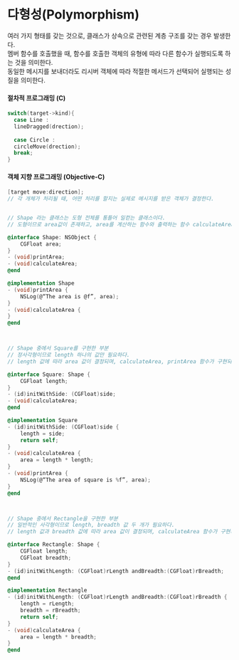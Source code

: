 # 다형성(Polymorphism)

여러 가지 형태를 갖는 것으로, 클래스가 상속으로 관련된 계층 구조를 갖는 경우 발생한다.<br>
멤버 함수를 호출했을 때, 함수를 호출한 객체의 유형에 따라 다른 함수가 실행되도록 하는 것을 의미한다.<br>
동일한 메시지를 보내더라도 리시버 객체에 따라 적절한 메서드가 선택되어 실행되는 성질을 의미한다.<br>

#### 절차적 프로그래밍 (C)
```c
switch(target->kind){
  case Line :
  lineDragged(drection);
 
  case Circle : 
  circleMove(drection);
  break;
}
```

#### 객체 지향 프로그래밍 (Objective-C)
```objective-c
[target move:direction];
// 각 개체가 처리될 때, 어떤 처리를 할지는 실제로 메시지를 받은 객체가 결정한다.
```

```objective-c

// Shape 라는 클래스는 도형 전체를 통틀어 일컫는 클래스이다.
// 도형이므로 area값이 존재하고, area를 계산하는 함수와 출력하는 함수 calculateArea, printArea 가 존재한다.

@interface Shape: NSObject {
	CGFloat area; 
}
- (void)printArea;
- (void)calculateArea;
@end

@implementation Shape
- (void)printArea {
	NSLog(@“The area is @f”, area);
}
- (void)calculateArea {
}
@end



// Shape 중에서 Square를 구현한 부분
// 정사각형이므로 length 하나의 값만 필요하다.
// length 값에 따라 area 값이 결정되며, calculateArea, printArea 함수가 구현되었다.

@interface Square: Shape {
	CGFloat length;
}
- (id)initWithSide: (CGFloat)side;
- (void)calculateArea;
@end

@implementation Square
- (id)initWithSide: (CGFloat)side {
	length = side;
	return self;
}
- (void)calculateArea {
	area = length * length;
}
- (void)printArea {
	NSLog(@“The area of square is %f”, area);
}
@end



// Shape 중에서 Rectangle을 구현한 부분
// 일반적인 사각형이므로 length, breadth 값 두 개가 필요하다.
// length 값과 breadth 값에 따라 area 값이 결정되며, calculateArea 함수가 구현되었다.

@interface Rectangle: Shape {
	CGFloat length;
	CGFloat breadth;
}
- (id)initWithLength: (CGFloat)rLength andBreadth:(CGFloat)rBreadth;
@end

@implementation Rectangle
- (id)initWithLength: (CGFloat)rLength andBreadth:(CGFloat)rBreadth {
	length = rLength;
	breadth = rBreadth;
	return self;
}
- (void)calculateArea {
	area = length * breadth;
}
@end
```
